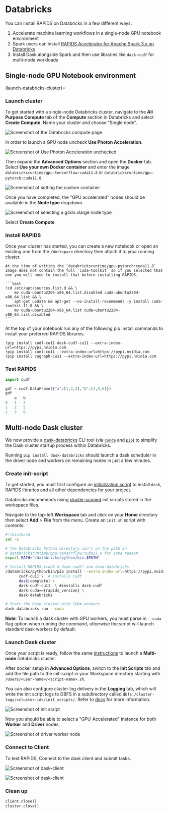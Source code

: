 # Databricks

You can install RAPIDS on Databricks in a few different ways:

1. Accelerate machine learning workflows in a single-node GPU notebook environment
2. Spark users can install [RAPIDS Accelerator for Apache Spark 3.x on Databricks](https://docs.nvidia.com/spark-rapids/user-guide/latest/getting-started/databricks.html)
3. Install Dask alongside Spark and then use libraries like `dask-cudf` for multi-node workloads

## Single-node GPU Notebook environment

(launch-databricks-cluster)=

### Launch cluster

To get started with a single-node Databricks cluster, navigate to the **All Purpose Compute** tab of the **Compute** section in Databricks and select **Create Compute**. Name your cluster and choose "Single node".

![Screenshot of the Databricks compute page](../images/databricks-create-compute.png)

In order to launch a GPU node uncheck **Use Photon Acceleration**.

![Screenshot of Use Photon Acceleration unchecked](../images/databricks-deselect-photon.png)

Then expand the **Advanced Options** section and open the **Docker** tab. Select **Use your own Docker container** and enter the image `databricksruntime/gpu-tensorflow:cuda11.8` or `databricksruntime/gpu-pytorch:cuda11.8`.

![Screenshot of setting the custom container](../images/databricks-custom-container.png)

Once you have completed, the "GPU accelerated" nodes should be available in the **Node type** dropdown.

![Screenshot of selecting a g4dn.xlarge node type](../images/databricks-choose-gpu-node.png)

Select **Create Compute**

### Install RAPIDS

Once your cluster has started, you can create a new notebook or open an existing one from the `/Workspace` directory then attach it to your running cluster.

````{warning}
At the time of writing the `databricksruntime/gpu-pytorch:cuda11.8` image does not contain the full `cuda-toolkit` so if you selected that one you will need to install that before installing RAPIDS.

```text
!cd /etc/apt/sources.list.d && \
    mv cuda-ubuntu2204-x86_64.list.disabled cuda-ubuntu2204-x86_64.list && \
    apt-get update && apt-get --no-install-recommends -y install cuda-toolkit-11-8 && \
    mv cuda-ubuntu2204-x86_64.list cuda-ubuntu2204-x86_64.list.disabled
```

````

At the top of your notebook run any of the following pip install commands to install your preferred RAPIDS libraries.

```text
!pip install cudf-cu11 dask-cudf-cu11 --extra-index-url=https://pypi.nvidia.com
!pip install cuml-cu11 --extra-index-url=https://pypi.nvidia.com
!pip install cugraph-cu11 --extra-index-url=https://pypi.nvidia.com
```

### Test RAPIDS

```python
import cudf

gdf = cudf.DataFrame({"a":[1,2,3],"b":[4,5,6]})
gdf
    a   b
0   1   4
1   2   5
2   3   6
```

## Multi-node Dask cluster

We now provide a [dask-databricks](https://github.com/jacobtomlinson/dask-databricks) CLI tool (via [`conda`](https://github.com/conda-forge/dask-databricks-feedstock) and [`pip`](https://pypi.org/project/dask-databricks/)) to simplify the Dask cluster startup process within Databricks.

Running `pip install dask-databricks` should launch a dask scheduler in the driver node and workers on remaining nodes in just a few minutes.

### Create init-script

To get started, you must first configure an [initialization script](https://docs.databricks.com/en/init-scripts/index.html) to install `dask`, RAPIDS libraries and all other dependencies for your project.

Databricks recommends using [cluster-scoped](https://docs.databricks.com/en/init-scripts/cluster-scoped.html) init scripts stored in the workspace files.

Navigate to the top-left **Workspace** tab and click on your **Home** directory then select **Add** > **File** from the menu. Create an `init.sh` script with contents:

```bash
#!/bin/bash
set -e

# The Databricks Python directory isn't on the path in
# databricksruntime/gpu-tensorflow:cuda11.8 for some reason
export PATH="/databricks/python/bin:$PATH"

# Install RAPIDS (cudf & dask-cudf) and dask-databricks
/databricks/python/bin/pip install --extra-index-url=https://pypi.nvidia.com \
      cudf-cu11 \  # installs cudf
      dask[complete] \
      dask-cudf-cu11  \ #installs dask-cudf
      dask-cuda=={rapids_version} \
      dask-databricks

# Start the Dask cluster with CUDA workers
dask databricks run --cuda

```

**Note**: To launch a dask cluster with GPU workers, you must parse in `--cuda` flag option when running the command, otherwise the script will launch standard dask workers by default.

### Launch Dask cluster

Once your script is ready, follow the same [instructions](launch-databricks-cluster) to launch a **Multi-node** Databricks cluster.

After docker setup in **Advanced Options**, switch to the **Init Scripts** tab and add the file path to the init-script in your Workspace directory starting with `/Users/<user-name>/<script-name>.sh`.

You can also configure cluster log delivery in the **Logging** tab, which will write the init script logs to DBFS in a subdirectory called `dbfs:/cluster-logs/<cluster-id>/init_scripts/`. Refer to [docs](https://docs.databricks.com/en/init-scripts/logs.html) for more information.

![Screenshot of init script](../images/databricks-dask-init-script.png)

Now you should be able to select a "GPU-Accelerated" instance for both **Worker** and **Driver** nodes.

![Screenshot of driver worker node](../images/databricks-worker-driver-node.png)

### Connect to Client

To test RAPIDS, Connect to the dask client and submit tasks.

![Screenshot of dask-client](../images/databricks-mnmg-dask-client.png)

![Screenshot of dask-client](../images/databricks-mnmg-dask-example.png)

### Clean up

```python
client.close()
cluster.close()
```
